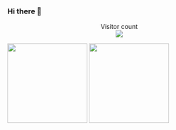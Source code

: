 ### Hi there 👋

<p align="center"> 
  Visitor count<br>
  <img src="https://profile-counter.glitch.me/leehao12/count.svg" />
</p>

<div>
    <img height="180em" src="https://github-readme-stats.vercel.app/api?username=leehao12&show_icons=true&theme=gruvbox"/>
    <img height="180em" src="https://github-readme-stats-eight-theta.vercel.app/api/top-langs/?username=leehao12&layout=compact&langs_count=8&theme=gruvbox"/>
</div>
